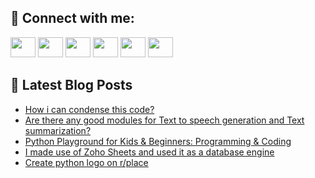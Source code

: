 ## 🔎 Connect with me:
[<img height="32" width="40" src="https://cdn.jsdelivr.net/npm/simple-icons@v5/icons/telegram.svg" />](https://t.me/bullbesh)
[<img height="32" width="40" src="https://cdn.jsdelivr.net/npm/simple-icons@v5/icons/vk.svg" />](https://vk.com/bullbesh)
[<img height="32" width="40" src="https://cdn.jsdelivr.net/npm/simple-icons@v5/icons/twitter.svg" />](https://twitter.com/bullbesh1)
[<img height="32" width="40" src="https://cdn.jsdelivr.net/npm/simple-icons@v5/icons/instagram.svg" />](https://www.instagram.com/bullbesh)
[<img height="32" width="40" src="https://cdn.jsdelivr.net/npm/simple-icons@v5/icons/reddit.svg" />](https://www.reddit.com/user/bullbesh)
[<img height="32" width="40" src="https://cdn.jsdelivr.net/npm/simple-icons@v5/icons/youtube.svg" />](https://www.youtube.com/channel/UCtfjRs6uzgq5mfm8S06WTcg)

## 📕 Latest Blog Posts
<!-- BLOG-POST-LIST:START -->
- [How i can condense this code?](https://www.reddit.com/r/Python/comments/twbdjb/how_i_can_condense_this_code/)
- [Are there any good modules for Text to speech generation and Text summarization?](https://www.reddit.com/r/Python/comments/twbb9o/are_there_any_good_modules_for_text_to_speech/)
- [Python Playground for Kids &amp; Beginners: Programming &amp; Coding](https://www.reddit.com/r/Python/comments/twapti/python_playground_for_kids_beginners_programming/)
- [I made use of Zoho Sheets and used it as a database engine](https://www.reddit.com/r/Python/comments/tw954f/i_made_use_of_zoho_sheets_and_used_it_as_a/)
- [Create python logo on r/place](https://www.reddit.com/r/Python/comments/tw8p3f/create_python_logo_on_rplace/)
<!-- BLOG-POST-LIST:END -->
